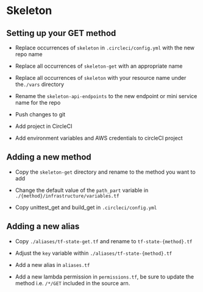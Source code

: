 # Skeleton

## Setting up your GET method

- Replace occurrences of `skeleton` in `.circleci/config.yml` with the new repo name

- Replace all occurrences of `skeleton-get` with an appropriate name

- Replace all occurrences of `skeleton` with your resource name under the`./vars` directory

- Rename the `skeleton-api-endpoints` to the new endpoint or mini service name for the repo

- Push changes to git

- Add project in CircleCI

- Add environment variables and AWS credentials to circleCI project

## Adding a new method

- Copy the `skeleton-get` directory and rename to the method you want to add

- Change the default value of the `path_part` variable in `./{method}/infrastructure/variables.tf`

- Copy unittest_get and build_get in `.circleci/config.yml`


## Adding a new alias

- Copy `./aliases/tf-state-get.tf` and rename to `tf-state-{method}.tf`

- Adjust the `key` variable within `./aliases/tf-state-{method}.tf`

- Add a new alias in `aliases.tf`

- Add a new lambda permission in `permissions.tf`, be sure to update the method i.e. `/*/GET` included in the source arn.

